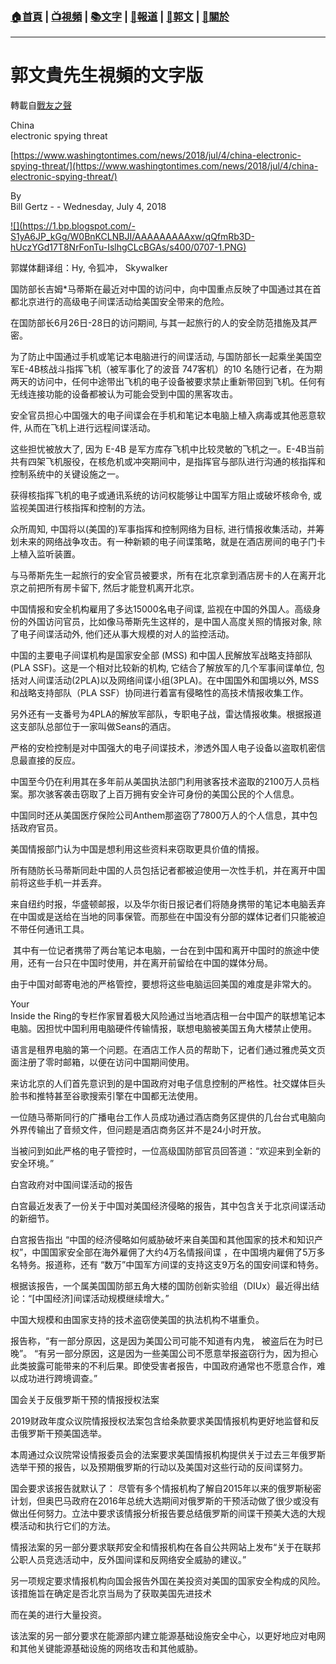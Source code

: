 ###  [:house:首頁](https://github.com/ourhimalayas/home) | [:tv:視頻](https://github.com/ourhimalayas/videos) | [:books:文字](https://github.com/ourhimalayas/txt) | [:newspaper:報道](https://github.com/ourhimalayas/news) | [:eagle:郭文](https://github.com/ourhimalayas/guomedia) | [:pray:關於](https://github.com/ourhimalayas/home/tree/master/about)
---
# 郭文貴先生視頻的文字版
轉載自[戰友之聲](http://littleantvoice.blogspot.com)

China<br>electronic spying threat
  

[https://www.washingtontimes.com/news/2018/jul/4/china-electronic-spying-threat/](https://www.washingtontimes.com/news/2018/jul/4/china-electronic-spying-threat/)
  

By<br>Bill Gertz - - Wednesday, July 4, 2018

[!\[\](https://1.bp.blogspot.com/-S1yA6JP_kGg/W0BnKCLNBJI/AAAAAAAAAxw/qQfmRb3D-hUczYGd17T8NrFonTu-IslhgCLcBGAs/s400/0707-1.PNG)](https://1.bp.blogspot.com/-S1yA6JP_kGg/W0BnKCLNBJI/AAAAAAAAAxw/qQfmRb3D-hUczYGd17T8NrFonTu-IslhgCLcBGAs/s1600/0707-1.PNG)


  

郭媒体翻译组：Hy, 令狐冲， Skywalker&nbsp;



国防部长吉姆\*马蒂斯在最近对中国的访问中，向中国重点反映了中国通过其在首都北京进行的高级电子间谍活动给美国安全带来的危险。
  


  

在国防部长6月26日-28日的访问期间, 与其一起旅行的人的安全防范措施及其严密。
  


  

为了防止中国通过手机或笔记本电脑进行的间谍活动, 与国防部长一起乘坐美国空军E-4B核战斗指挥飞机（被军事化了的波音 747客机）的10 名随行记者，在为期两天的访问中，任何中途带出飞机的电子设备被要求禁止重新带回到飞机。任何有无线连接功能的设备都被认为可能会受到中国的黑客攻击。
  


  

安全官员担心中国强大的电子间谍会在手机和笔记本电脑上植入病毒或其他恶意软件, 从而在飞机上进行远程间谍活动。
  

这些担忧被放大了, 因为 E-4B 是军方库存飞机中比较灵敏的飞机之一。E-4B当前共有四架飞机服役，在核危机或冲突期间中，是指挥官与部队进行沟通的核指挥和控制系统中的关键设施之一。
  


  

获得核指挥飞机的电子或通讯系统的访问权能够让中国军方阻止或破坏核命令, 或监视美国进行核指挥和控制的方法。
  

众所周知, 中国将以(美国的)军事指挥和控制网络为目标, 进行情报收集活动，并筹划未来的网络战争攻击。有一种新颖的电子间谍策略，就是在酒店房间的电子门卡上植入监听装置。
  


  

与马蒂斯先生一起旅行的安全官员被要求，所有在北京拿到酒店房卡的人在离开北京之前把所有房卡留下, 然后才能登机离开北京。
  


  

中国情报和安全机构雇用了多达15000名电子间谍, 监视在中国的外国人。高级身份的外国访问官员，比如像马蒂斯先生这样的，是中国人高度关照的情报对象, 除了电子间谍活动外, 他们还从事大规模的对人的监控活动。
  

中国的主要电子间谍机构是国家安全部 (MSS) 和中国人民解放军战略支持部队(PLA SSF)。这是一个相对比较新的机构, 它结合了解放军的几个军事间谍单位, 包括对人间谍活动(2PLA)以及网络间谍小组(3PLA)。在中国国外和国境以外, MSS 和战略支持部队（PLA SSF）协同进行着富有侵略性的高技术情报收集工作。
  

另外还有一支番号为4PLA的解放军部队，专职电子战，雷达情报收集。根据报道这支部队总部位于一家叫做Seans的酒店。
  

严格的安检控制是对中国强大的电子间谍技术，渗透外国人电子设备以盗取机密信息最直接的反应。
  

中国至今仍在利用其在多年前从美国执法部门利用骇客技术盗取的2100万人员档案。那次骇客袭击窃取了上百万拥有安全许可身份的美国公民的个人信息。
  

中国同时还从美国医疗保险公司Anthem那盗窃了7800万人的个人信息，其中包括政府官员。
  

美国情报部门认为中国是想利用这些资料来窃取更具价值的情报。
  

所有随防长马蒂斯同赴中国的人员包括记者都被迫使用一次性手机，并在离开中国前将这些手机一并丢弃。
  

来自纽约时报，华盛顿邮报，以及华尔街日报记者们将随身携带的笔记本电脑丢弃在中国或是送给在当地的同事保管。而那些在中国没有分部的媒体记者们只能被迫不带任何通讯工具。
  

&nbsp;其中有一位记者携带了两台笔记本电脑，一台在到中国和离开中国时的旅途中使用，还有一台只在中国时使用，并在离开前留给在中国的媒体分局。
  

由于中国对邮寄电池的严格管控，要想将这些电脑运回美国的难度是非常大的。
  

Your<br>Inside the Ring的专栏作家冒着极大风险通过当地酒店租一台中国产的联想笔记本电脑。因担忧中国利用电脑硬件传输情报，联想电脑被美国五角大楼禁止使用。
  

语言是租界电脑的第一个问题。在酒店工作人员的帮助下，记者们通过雅虎英文页面注册了零时邮箱，以便在访问中国期间使用。
  

来访北京的人们首先意识到的是中国政府对电子信息控制的严格性。社交媒体巨头脸书和推特甚至谷歌搜索引擎在中国都无法使用。
  

一位随马蒂斯同行的广播电台工作人员成功通过酒店商务区提供的几台台式电脑向外界传输出了音频文件，但问题是酒店商务区并不是24小时开放。
  

当被问到如此严格的电子管控时，一位高级国防部官员回答道：“欢迎来到全新的安全环境。”
  

白宫政府对中国间谍活动的报告
  

白宫最近发表了一份关于中国对美国经济侵略的报告，其中包含关于北京间谍活动的新细节。
  

白宫报告指出 “中国的经济侵略如何威胁破坏来自美国和其他国家的技术和知识产权”，中国国家安全部在海外雇佣了大约4万名情报间谍 ，在中国境内雇佣了5万多名特务。报道称，还有 “数万”中国军方间谍的支持这支9万名的国安间谍和特务。
  

根据该报告，一个属美国国防部五角大楼的国防创新实验组（DIUx）最近得出结论：“[中国经济]间谍活动规模继续增大。”
  

中国大规模和由国家支持的技术盗窃使美国的执法机构不堪重负。
  

报告称，“有一部分原因，这是因为美国公司可能不知道有内鬼， 被盗后在为时已晚”。 “有另一部分原因，这是因为一些美国公司不愿意举报盗窃行为，因为担心此类披露可能带来的不利后果。即使受害者报告，中国政府通常也不愿意合作，难以成功进行跨境调查。”
  

国会关于反俄罗斯干预的情报授权法案
  

2019财政年度众议院情报授权法案包含给条款要求美国情报机构更好地监督和反击俄罗斯干预美国选举。
  

本周通过众议院常设情报委员会的法案要求美国情报机构提供关于过去三年俄罗斯选举干预的报告，以及预期俄罗斯的行动以及美国对这些行动的反间谍努力。
  

国会要求该报告就默认了： 尽管有多个情报机构了解自2015年以来的俄罗斯秘密计划，但奥巴马政府在2016年总统大选期间对俄罗斯的干预活动做了很少或没有做出任何努力。立法中要求该情报分析报告要总结俄罗斯的间谍干预美大选的大规模活动和执行它们的方法。
  

情报法案的另一部分要求联邦安全和情报机构在各自公共网站上发布“关于在联邦公职人员竞选活动中，反外国间谍和反网络安全威胁的建议。”
  

另一项规定要求情报机构向国会报告外国在美投资对美国的国家安全构成的风险。该措施旨在确定是否北京当局为了获取美国先进技术
  

而在美的进行大量投资。
  

该法案的另一部分要求在能源部内建立能源基础设施安全中心，以更好地应对电网和其他关键能源基础设施的网络攻击和其他威胁。
  


<u></u><sub></sub><sup></sup><strike></strike>